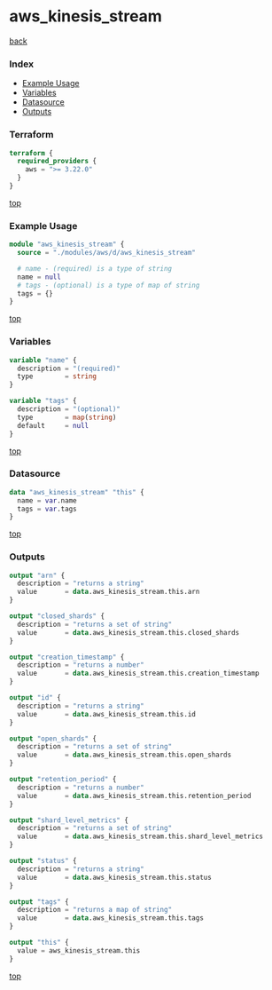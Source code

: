 # aws_kinesis_stream

[back](../aws.md)

### Index

- [Example Usage](#example-usage)
- [Variables](#variables)
- [Datasource](#datasource)
- [Outputs](#outputs)

### Terraform

```terraform
terraform {
  required_providers {
    aws = ">= 3.22.0"
  }
}
```

[top](#index)

### Example Usage

```terraform
module "aws_kinesis_stream" {
  source = "./modules/aws/d/aws_kinesis_stream"

  # name - (required) is a type of string
  name = null
  # tags - (optional) is a type of map of string
  tags = {}
}
```

[top](#index)

### Variables

```terraform
variable "name" {
  description = "(required)"
  type        = string
}

variable "tags" {
  description = "(optional)"
  type        = map(string)
  default     = null
}
```

[top](#index)

### Datasource

```terraform
data "aws_kinesis_stream" "this" {
  name = var.name
  tags = var.tags
}
```

[top](#index)

### Outputs

```terraform
output "arn" {
  description = "returns a string"
  value       = data.aws_kinesis_stream.this.arn
}

output "closed_shards" {
  description = "returns a set of string"
  value       = data.aws_kinesis_stream.this.closed_shards
}

output "creation_timestamp" {
  description = "returns a number"
  value       = data.aws_kinesis_stream.this.creation_timestamp
}

output "id" {
  description = "returns a string"
  value       = data.aws_kinesis_stream.this.id
}

output "open_shards" {
  description = "returns a set of string"
  value       = data.aws_kinesis_stream.this.open_shards
}

output "retention_period" {
  description = "returns a number"
  value       = data.aws_kinesis_stream.this.retention_period
}

output "shard_level_metrics" {
  description = "returns a set of string"
  value       = data.aws_kinesis_stream.this.shard_level_metrics
}

output "status" {
  description = "returns a string"
  value       = data.aws_kinesis_stream.this.status
}

output "tags" {
  description = "returns a map of string"
  value       = data.aws_kinesis_stream.this.tags
}

output "this" {
  value = aws_kinesis_stream.this
}
```

[top](#index)